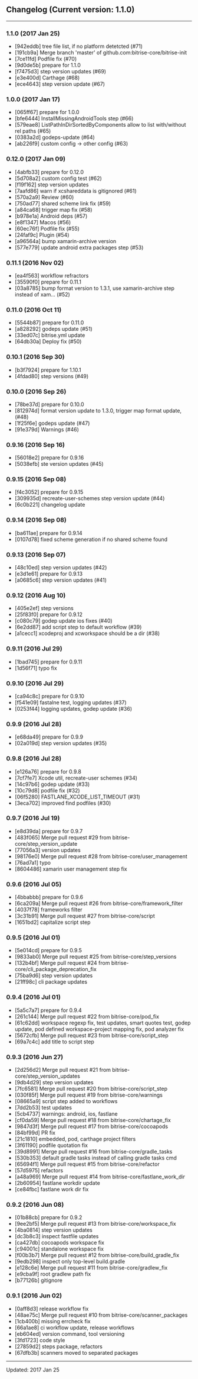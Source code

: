## Changelog (Current version: 1.1.0)

-----------------

### 1.1.0 (2017 Jan 25)

* [942eddb] tree file list, if no platform detetcted (#71)
* [191cb9a] Merge branch 'master' of github.com:bitrise-core/bitrise-init
* [7ce11fd] Podfile fix (#70)
* [9d0de5b] prepare for 1.1.0
* [f7475d3] step version updates (#69)
* [e3e400d] Carthage (#68)
* [ece4643] step version update (#67)

### 1.0.0 (2017 Jan 17)

* [065ff67] prepare for 1.0.0
* [bfe6444] InstallMissingAndroidTools step (#66)
* [579eae8] ListPathInDirSortedByComponents allow to list with/without rel paths (#65)
* [0383a2d] godeps-update (#64)
* [ab226f9] custom config -> other config (#63)

### 0.12.0 (2017 Jan 09)

* [4abfb33] prepare for 0.12.0
* [5d708a2] custom config test (#62)
* [f19f162] step version updates
* [7aafd86] warn if xcshareddata is gitignored (#61)
* [570a2a9] Review (#60)
* [750ad77] shared scheme link fix (#59)
* [a84ca68] trigger map fix (#58)
* [b978e1a] Android deps (#57)
* [e8f1347] Macos (#56)
* [60ec76f] Podfile fix (#55)
* [24faf9c] Plugin (#54)
* [a96564a] bump xamarin-archive version
* [577e779] update android extra packages step (#53)

### 0.11.1 (2016 Nov 02)

* [ea4f563] workflow refractors
* [35590f0] prepare for 0.11.1
* [03a8785] bump format version to 1.3.1, use xamarin-archive step instead of xam… (#52)

### 0.11.0 (2016 Oct 11)

* [5544b87] prepare for 0.11.0
* [a828292] godeps update (#51)
* [33ed07c] bitrise.yml update
* [64db30a] Deploy fix (#50)

### 0.10.1 (2016 Sep 30)

* [b3f7924] prepare for 1.10.1
* [4fdad80] step versions (#49)

### 0.10.0 (2016 Sep 26)

* [78be37d] prepare for 0.10.0
* [812974d] format version update to 1.3.0, trigger map format update,  (#48)
* [1f25f6e] godeps update (#47)
* [91e379d] Warnings (#46)

### 0.9.16 (2016 Sep 16)

* [56018e2] prepare for 0.9.16
* [5038efb] ste version updates (#45)

### 0.9.15 (2016 Sep 08)

* [f4c3052] prepare for 0.9.15
* [309935d] recreate-user-schemes step version update (#44)
* [6c0b221] changelog update

### 0.9.14 (2016 Sep 08)

* [ba611ae] prepare for 0.9.14
* [0107d78] fixed scheme generation if no shared scheme found

### 0.9.13 (2016 Sep 07)

* [48c10ed] step version updates (#42)
* [e3d1e61] prepare for 0.9.13
* [a0685c6] step version updates (#41)

### 0.9.12 (2016 Aug 10)

* [405e2ef] step versions
* [25f83f0] prepare for 0.9.12
* [c080c79] godep update ios fixes (#40)
* [6e2dd87] add script step to default workflow (#39)
* [a1cecc1] xcodeproj and xcworkspace should be a dir (#38)

### 0.9.11 (2016 Jul 29)

* [1bad745] prepare for 0.9.11
* [1d56f71] typo fix

### 0.9.10 (2016 Jul 29)

* [ca94c8c] prepare for 0.9.10
* [f541e09] fastalne test, logging updates (#37)
* [0253f44] logging updates, godep update (#36)

### 0.9.9 (2016 Jul 28)

* [e68da49] prepare for 0.9.9
* [02a019d] step version updates (#35)

### 0.9.8 (2016 Jul 28)

* [e126a76] prepare for 0.9.8
* [7cf7fe7] Xcode util, recreate-user schemes (#34)
* [14c97b6] godep update (#33)
* [10c79d8] podfile fix (#32)
* [06f5280] FASTLANE_XCODE_LIST_TIMEOUT (#31)
* [3eca702] improved find podfiles (#30)

### 0.9.7 (2016 Jul 19)

* [e8d39da] prepare for 0.9.7
* [483f065] Merge pull request #29 from bitrise-core/step_version_update
* [77056a3] version updates
* [98176e0] Merge pull request #28 from bitrise-core/user_management
* [76ad7a1] typo
* [8604486] xamarin user management step fix

### 0.9.6 (2016 Jul 05)

* [4bbabbb] prepare for 0.9.6
* [6ca209a] Merge pull request #26 from bitrise-core/framework_filter
* [4037f78] frameworks filter
* [3c31b91] Merge pull request #27 from bitrise-core/script
* [1651bd2] capitalize script step

### 0.9.5 (2016 Jul 01)

* [5e014cd] prepare for 0.9.5
* [9833ab0] Merge pull request #25 from bitrise-core/step_versions
* [132b4bf] Merge pull request #24 from bitrise-core/cli_package_deprecation_fix
* [75ba9d6] step version updates
* [21ff98c] cli package updates

### 0.9.4 (2016 Jul 01)

* [5a5c7a7] prepare for 0.9.4
* [261c144] Merge pull request #22 from bitrise-core/pod_fix
* [61c62dd] workspace regexp fix, test updates, smart quotes test, godep update, pod defined workspace-project mapping fix, pod analyzer fix
* [5672cfb] Merge pull request #23 from bitrise-core/script_step
* [69a7c4c] add title to script step

### 0.9.3 (2016 Jun 27)

* [2d256d2] Merge pull request #21 from bitrise-core/step_version_updates
* [9db4d29] step version updates
* [7fc6581] Merge pull request #20 from bitrise-core/script_step
* [030f85f] Merge pull request #19 from bitrise-core/warnings
* [08665a9] script step added to workflows
* [7dd2b53] test updates
* [5cb4737] warnings: android, ios, fastlane
* [cf0da59] Merge pull request #18 from bitrise-core/chartage_fix
* [9847d3f] Merge pull request #17 from bitrise-core/cocoapods
* [84bf99d] PR fix
* [21c1810] embedded, pod, carthage project filters
* [3f61190] podfile quotation fix
* [39d8991] Merge pull request #16 from bitrise-core/gradle_tasks
* [530b353] default gradle tasks instead of calling gradle tasks cmd
* [65694f1] Merge pull request #15 from bitrise-core/refactor
* [57d5975] refactors
* [a48a969] Merge pull request #14 from bitrise-core/fastlane_work_dir
* [2b60954] fastlane workdir update
* [ce84fbc] fastlane work dir fix

### 0.9.2 (2016 Jun 08)

* [01b88cb] prepare for 0.9.2
* [9ee2bf5] Merge pull request #13 from bitrise-core/workspace_fix
* [4ba0814] step version updates
* [dc3b8c3] inspect fastfile updates
* [ca427db] cocoapods workspace fix
* [c94001c] standalone workspace fix
* [f00b3b7] Merge pull request #12 from bitrise-core/build_gradle_fix
* [9edb298] inspect only top-level build.gradle
* [e128c6e] Merge pull request #11 from bitrise-core/gradlew_fix
* [e9cba9f] root gradlew path fix
* [b77126b] gitignore

### 0.9.1 (2016 Jun 02)

* [0aff8d3] release workflow fix
* [48ae75c] Merge pull request #10 from bitrise-core/scanner_packages
* [1cb400b] missing errcheck fix
* [66a1ae8] ci workflow update, release workflows
* [eb604ed] version command, tool versioning
* [3fd1723] code style
* [27859d2] steps package, refactors
* [67dfb3b] scanners moved to separated packages

-----------------

Updated: 2017 Jan 25